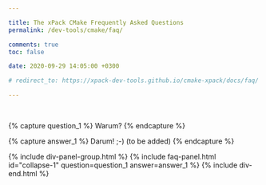 ```yaml
---

title: The xPack CMake Frequently Asked Questions
permalink: /dev-tools/cmake/faq/

comments: true
toc: false

date: 2020-09-29 14:05:00 +0300

# redirect_to: https://xpack-dev-tools.github.io/cmake-xpack/docs/faq/

---
```


<br/>

{% capture question_1 %}
Warum?
{% endcapture %}

{% capture answer_1 %}
Darum! ;-) (to be added)
{% endcapture %}

{% include div-panel-group.html %}
{% include faq-panel.html id="collapse-1" question=question_1 answer=answer_1 %}
{% include div-end.html %}
